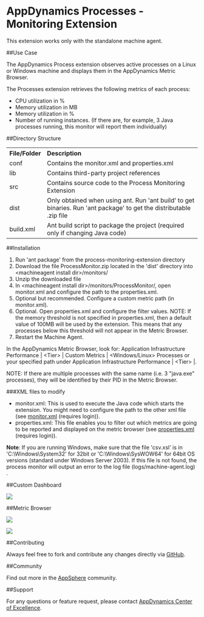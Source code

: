 # AppDynamics Processes - Monitoring Extension

This extension works only with the standalone machine agent.

##Use Case

The AppDynamics Process extension observes active processes on a Linux or Windows machine and displays them in the AppDynamics Metric Browser.

The Processes extension retrieves the following metrics of each process:

-   CPU utilization in %
-   Memory utilization in MB
-   Memory utilization in %
-   Number of running instances. (If there are, for example, 3 Java processes running, this monitor will report them individually)


##Directory Structure

<table><tbody>
<tr>
<th align="left"> File/Folder </th>
<th align="left"> Description </th>
</tr>
<tr>
<td class='confluenceTd'> conf </td>
<td class='confluenceTd'> Contains the monitor.xml and properties.xml </td>
</tr>
<tr>
<td class='confluenceTd'> lib </td>
<td class='confluenceTd'> Contains third-party project references </td>
</tr>
<tr>
<td class='confluenceTd'> src </td>
<td class='confluenceTd'> Contains source code to the Process Monitoring Extension </td>
</tr>
<tr>
<td class='confluenceTd'> dist </td>
<td class='confluenceTd'> Only obtained when using ant. Run 'ant build' to get binaries. Run 'ant package' to get the distributable .zip file </td>
</tr>
<tr>
<td class='confluenceTd'> build.xml </td>
<td class='confluenceTd'> Ant build script to package the project (required only if changing Java code) </td>
</tr>
</tbody>
</table>

##Installation

1. Run 'ant package' from the process-monitoring-extension directory
2. Download the file ProcessMonitor.zip located in the 'dist' directory into \<machineagent install dir\>/monitors/
3. Unzip the downloaded file
4. In \<machineagent install dir\>/monitors/ProcessMonitor/, open monitor.xml and configure the path to the properties.xml.
5. Optional but recommended. Configure a custom metric path (in monitor.xml).
6. Optional. Open properties.xml and configure the filter values. NOTE: If the memory threshold is not specified in properties.xml, then a default value of 100MB will be used by the extension. This means that any processes below this threshold will not appear in the Metric Browser.
7. Restart the Machine Agent.

In the AppDynamics Metric Browser, look for: Application Infrastructure Performance  | \<Tier\> | Custom Metrics | \<Windows/Linux\> Processes
or your specified path under Application Infrastructure Performance  | \<Tier\> |.

NOTE: If there are multiple processes with the same name (i.e. 3 "java.exe" processes), they will be identified by their PID in the Metric Browser.

###XML files to modify
<ul>
<li>monitor.xml: This is used to execute the Java code which starts the extension. You might need to configure the path to the other xml file (see <a href="http://docs.appdynamics.com/display/ACE/Processes?sortBy=name#Processes-monitor.xml" target="_blank">monitor.xml</a> (requires login)).</li>
<li>properties.xml: This file enables you to filter out which metrics are going to be reported and displayed on the metric browser (see <a href="http://docs.appdynamics.com/display/ACE/Processes?sortBy=name#Processes-properties.xml" target="_blank">properties.xml</a> (requires login)).</li>
</ul>

**Note**: If you are running Windows,  make sure that the file 'csv.xsl' is in 'C:\Windows\System32' for 32bit or 'C:\Windows\SysWOW64' for 64bit OS versions (standard under Windows Server 2003).
If this file is not found, the process monitor will output an error to the log file (logs/machine-agent.log) .


##Custom Dashboard

![](http://appsphere.appdynamics.com/t5/image/serverpage/image-id/95i5C555106398901A2/image-size/original?v=mpbl-1&px=-1)

##Metric Browser

![](http://appsphere.appdynamics.com/t5/image/serverpage/image-id/93iED3BE531B3AE0FFC/image-size/original?v=mpbl-1&px=-1)

![](http://appsphere.appdynamics.com/t5/image/serverpage/image-id/97iCA9AA07958232EAD/image-size/original?v=mpbl-1&px=-1)



##Contributing

Always feel free to fork and contribute any changes directly via [GitHub](https://github.com/Appdynamics/process-monitoring-extension).

##Community

Find out more in the [AppSphere](http://appsphere.appdynamics.com/t5/Extensions/Process-Monitoring-Extension/idi-p/1069) community.

##Support

For any questions or feature request, please contact [AppDynamics Center of Excellence](mailto:ace-request@appdynamics.com).
